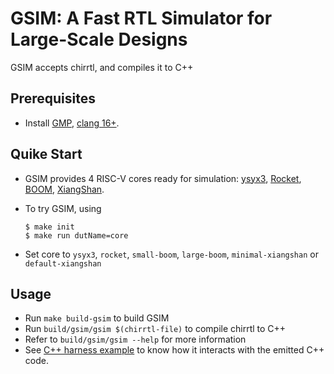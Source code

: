 # GSIM: A Fast RTL Simulator for Large-Scale Designs

GSIM accepts chirrtl, and compiles it to C++

## Prerequisites

+ Install [GMP](https://gmplib.org/), [clang 16+](https://clang.llvm.org/).

## Quike Start

+ GSIM provides 4 RISC-V cores ready for simulation: [ysyx3](https://ysyx.oscc.cc/), [Rocket](https://github.com/chipsalliance/rocket-chip), [BOOM](https://github.com/riscv-boom/riscv-boom), [XiangShan](https://github.com/OpenXiangShan/XiangShan).

+ To try GSIM, using
    ```
    $ make init
    $ make run dutName=core
    ```
+ Set core to `ysyx3`, `rocket`, `small-boom`, `large-boom`, `minimal-xiangshan` or `default-xiangshan`

## Usage

+ Run `make build-gsim` to build GSIM
+ Run `build/gsim/gsim $(chirrtl-file)` to compile chirrtl to C++
+ Refer to `build/gsim/gsim --help` for more information
+ See [C++ harness example](https://github.com/jaypiper/simulator/blob/master/emu/emu.cpp) to know how it interacts with the emitted C++ code.
